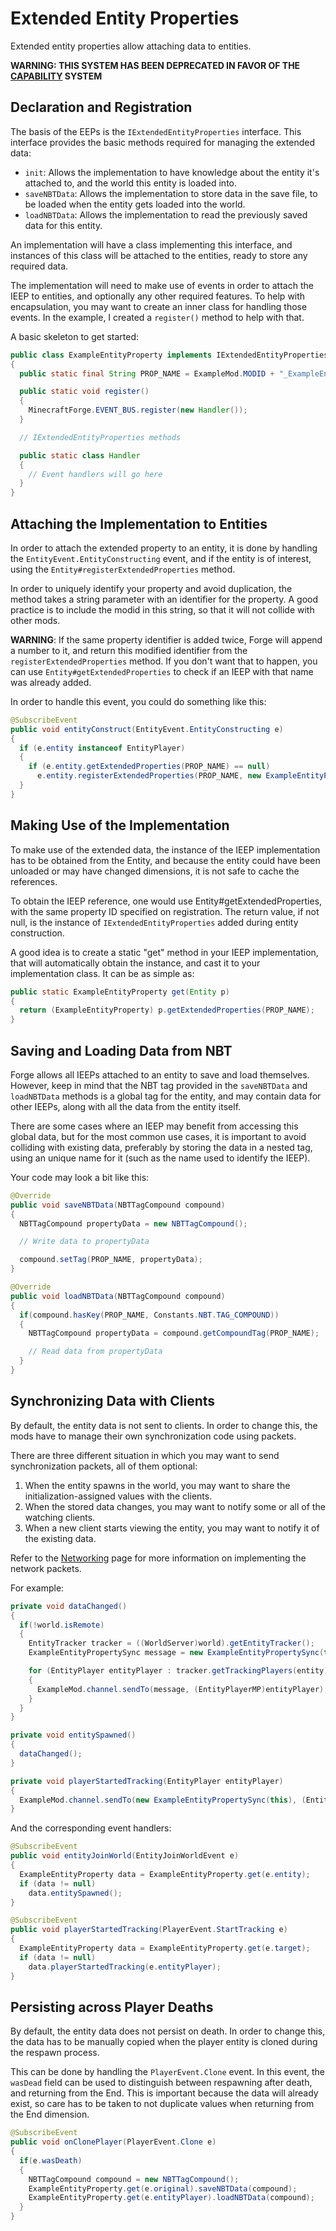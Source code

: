 Extended Entity Properties
==========================

Extended entity properties allow attaching data to entities.

**WARNING: THIS SYSTEM HAS BEEN DEPRECATED IN FAVOR OF THE [CAPABILITY](capabilities.md) SYSTEM**

Declaration and Registration
----------------------------

The basis of the EEPs is the `IExtendedEntityProperties` interface. This interface provides the basic methods required for managing the extended data:
* `init`: Allows the implementation to have knowledge about the entity it's attached to, and the world this entity is loaded into.
* `saveNBTData`: Allows the implementation to store data in the save file, to be loaded when the entity gets loaded into the world.
* `loadNBTData`: Allows the implementation to read the previously saved data for this entity.

An implementation will have a class implementing this interface, and instances of this class will be attached to the entities, ready to store any required data.

The implementation will need to make use of events in order to attach the IEEP to entities, and optionally any other required features. To help with encapsulation, you may want to create an inner class for handling those events. In the example, I created a `register()` method to help with that.

A basic skeleton to get started:

```Java
public class ExampleEntityProperty implements IExtendedEntityProperties
{
  public static final String PROP_NAME = ExampleMod.MODID + "_ExampleEntityData";

  public static void register()
  {
    MinecraftForge.EVENT_BUS.register(new Handler());
  }

  // IExtendedEntityProperties methods

  public static class Handler
  {
    // Event handlers will go here
  }
}
```

Attaching the Implementation to Entities
----------------------------------------

In order to attach the extended property to an entity, it is done by handling the `EntityEvent.EntityConstructing` event, and if the entity is of interest, using the `Entity#registerExtendedProperties` method.

In order to uniquely identify your property and avoid duplication, the method takes a string parameter with an identifier for the property. A good practice is to include the modid in this string, so that it will not collide with other mods.

**WARNING**: If the same property identifier is added twice, Forge will append a number to it, and return this modified identifier from the `registerExtendedProperties` method. If you don't want that to happen, you can use `Entity#getExtendedProperties` to check if an IEEP with that name was already added.

In order to handle this event, you could do something like this:
```Java
@SubscribeEvent
public void entityConstruct(EntityEvent.EntityConstructing e)
{
  if (e.entity instanceof EntityPlayer)
  {
    if (e.entity.getExtendedProperties(PROP_NAME) == null)
      e.entity.registerExtendedProperties(PROP_NAME, new ExampleEntityProperty());
  }
}
```

Making Use of the Implementation
--------------------------------

To make use of the extended data, the instance of the IEEP implementation has to be obtained from the Entity, and because the entity could have been unloaded or may have changed dimensions, it is not safe to cache the references.

To obtain the IEEP reference, one would use Entity#getExtendedProperties, with the same property ID specified on registration. The return value, if not null, is the instance of `IExtendedEntityProperties` added during entity construction.

A good idea is to create a static "get" method in your IEEP implementation, that will automatically obtain the instance, and cast it to your implementation class. It can be as simple as:

```Java
public static ExampleEntityProperty get(Entity p)
{
  return (ExampleEntityProperty) p.getExtendedProperties(PROP_NAME);
}
```

Saving and Loading Data from NBT
--------------------------------

Forge allows all IEEPs attached to an entity to save and load themselves. However, keep in mind that the NBT tag provided in the `saveNBTData` and `loadNBTData` methods is a global tag for the entity, and may contain data for other IEEPs, along with all the data from the entity itself.

There are some cases where an IEEP may benefit from accessing this global data, but for the most common use cases, it is important to avoid colliding with existing data, preferably by storing the data in a nested tag, using an unique name for it (such as the name used to identify the IEEP).

Your code may look a bit like this:

```Java
@Override
public void saveNBTData(NBTTagCompound compound)
{
  NBTTagCompound propertyData = new NBTTagCompound();

  // Write data to propertyData

  compound.setTag(PROP_NAME, propertyData);
}

@Override
public void loadNBTData(NBTTagCompound compound)
{
  if(compound.hasKey(PROP_NAME, Constants.NBT.TAG_COMPOUND))
  {
    NBTTagCompound propertyData = compound.getCompoundTag(PROP_NAME);

    // Read data from propertyData
  }
}
```

Synchronizing Data with Clients
-------------------------------

By default, the entity data is not sent to clients. In order to change this, the mods have to manage their own synchronization code using packets.

There are three different situation in which you may want to send synchronization packets, all of them optional:

1. When the entity spawns in the world, you may want to share the initialization-assigned values with the clients.
1. When the stored data changes, you may want to notify some or all of the watching clients.
1. When a new client starts viewing the entity, you may want to notify it of the existing data.

Refer to the [Networking](../networking/index.md) page for more information on implementing the network packets.

For example:

```Java
private void dataChanged()
{
  if(!world.isRemote)
  {
    EntityTracker tracker = ((WorldServer)world).getEntityTracker();
    ExampleEntityPropertySync message = new ExampleEntityPropertySync(this);

    for (EntityPlayer entityPlayer : tracker.getTrackingPlayers(entity))
    {
      ExampleMod.channel.sendTo(message, (EntityPlayerMP)entityPlayer);
    }
  }
}

private void entitySpawned()
{
  dataChanged();
}

private void playerStartedTracking(EntityPlayer entityPlayer)
{
  ExampleMod.channel.sendTo(new ExampleEntityPropertySync(this), (EntityPlayerMP)entityPlayer);
}
```

And the corresponding event handlers:

```Java
@SubscribeEvent
public void entityJoinWorld(EntityJoinWorldEvent e)
{
  ExampleEntityProperty data = ExampleEntityProperty.get(e.entity);
  if (data != null)
    data.entitySpawned();
}

@SubscribeEvent
public void playerStartedTracking(PlayerEvent.StartTracking e)
{
  ExampleEntityProperty data = ExampleEntityProperty.get(e.target);
  if (data != null)
    data.playerStartedTracking(e.entityPlayer);
}
```

Persisting across Player Deaths
-------------------------------

By default, the entity data does not persist on death. In order to change this, the data has to be manually copied when the player entity is cloned during the respawn process.

This can be done by handling the `PlayerEvent.Clone` event. In this event, the `wasDead` field can be used to distinguish between respawning after death, and returning from the End. This is important because the data will already exist, so care has to be taken to not duplicate values when returning from the End dimension.

```Java
@SubscribeEvent
public void onClonePlayer(PlayerEvent.Clone e)
{
  if(e.wasDeath)
  {
    NBTTagCompound compound = new NBTTagCompound();
    ExampleEntityProperty.get(e.original).saveNBTData(compound);
    ExampleEntityProperty.get(e.entityPlayer).loadNBTData(compound);
  }
}
```
